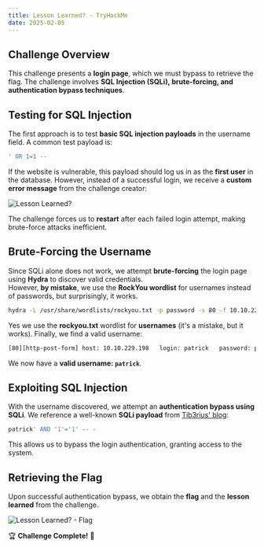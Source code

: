 ```yaml
---
title: Lesson Learned? - TryHackMe
date: 2025-02-05
---
```


<script setup>
    import RoomCard from "../../../.vitepress/components/thm/RoomCard.vue";
</script>

<RoomCard
    roomName="Lesson Learned?"
    roomIcon="/ctf/tryhackme/lesson-learned/icon-room.png"
    roomLink="https://tryhackme.com/room/lessonlearned"
    roomLevel="EASY"
    roomTechnology="Linux"
/>

## Challenge Overview

This challenge presents a **login page**, which we must bypass to retrieve the flag. The challenge involves **SQL
Injection (SQLi), brute-forcing, and authentication bypass techniques**.

## Testing for SQL Injection

The first approach is to test **basic SQL injection payloads** in the username field. A common test payload is:

```sql
' OR 1=1 --  
```

If the website is vulnerable, this payload should log us in as the **first user** in the database. However, instead of a
successful login, we receive a **custom error message** from the challenge creator:

![Lesson Learned?](/ctf/tryhackme/lesson-learned/lesson-learned.png)

The challenge forces us to **restart** after each failed login attempt, making brute-force attacks inefficient.

## Brute-Forcing the Username

Since SQLi alone does not work, we attempt **brute-forcing** the login page using **Hydra** to discover valid
credentials.  
However, **by mistake**, we use the **RockYou wordlist** for usernames instead of passwords, but surprisingly, it works.

```bash
hydra -L /usr/share/wordlists/rockyou.txt -p password -s 80 -f 10.10.229.198 http-post-form "/:username=^USER^&password=^PASS^:Invalid username and password."
```

Yes we use the **rockyou.txt** wordlist for **usernames** (it's a mistake, but it works). Finally, we find a valid
username:

```bash
[80][http-post-form] host: 10.10.229.198   login: patrick   password: password
```

We now have a **valid username: `patrick`**.

## Exploiting SQL Injection

With the username discovered, we attempt an **authentication bypass using SQLi**. We reference a well-known **SQLi
payload** from [Tib3rius' blog](https://tib3rius.com/sqli.html):

```sql
patrick' AND '1'='1' -- -
```

This allows us to bypass the login authentication, granting access to the system.

## Retrieving the Flag

Upon successful authentication bypass, we obtain the **flag** and the **lesson learned** from the challenge.

![Lesson Learned? - Flag](/ctf/tryhackme/lesson-learned/flag.png)

🏆 **Challenge Complete!** 🚀
